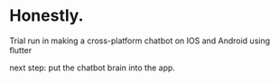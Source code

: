 # Honestly.
Trial run in making a cross-platform chatbot on IOS and Android using flutter

next step: put the chatbot brain into the app.
